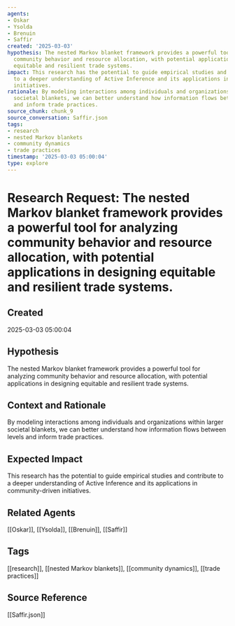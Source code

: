 ```yaml
---
agents:
- Oskar
- Ysolda
- Brenuin
- Saffir
created: '2025-03-03'
hypothesis: The nested Markov blanket framework provides a powerful tool for analyzing
  community behavior and resource allocation, with potential applications in designing
  equitable and resilient trade systems.
impact: This research has the potential to guide empirical studies and contribute
  to a deeper understanding of Active Inference and its applications in community-driven
  initiatives.
rationale: By modeling interactions among individuals and organizations within larger
  societal blankets, we can better understand how information flows between levels
  and inform trade practices.
source_chunk: chunk_9
source_conversation: Saffir.json
tags:
- research
- nested Markov blankets
- community dynamics
- trade practices
timestamp: '2025-03-03 05:00:04'
type: explore
---
```


# Research Request: The nested Markov blanket framework provides a powerful tool for analyzing community behavior and resource allocation, with potential applications in designing equitable and resilient trade systems.

## Created
2025-03-03 05:00:04

## Hypothesis
The nested Markov blanket framework provides a powerful tool for analyzing community behavior and resource allocation, with potential applications in designing equitable and resilient trade systems.

## Context and Rationale
By modeling interactions among individuals and organizations within larger societal blankets, we can better understand how information flows between levels and inform trade practices.

## Expected Impact
This research has the potential to guide empirical studies and contribute to a deeper understanding of Active Inference and its applications in community-driven initiatives.

## Related Agents
[[Oskar]], [[Ysolda]], [[Brenuin]], [[Saffir]]

## Tags
[[research]], [[nested Markov blankets]], [[community dynamics]], [[trade practices]]

## Source Reference
[[Saffir.json]]
